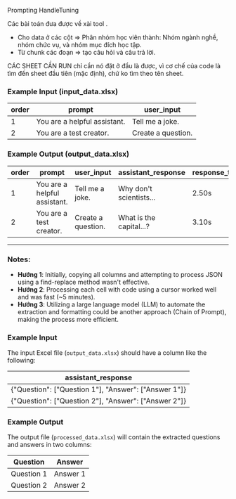 Prompting HandleTuning


Các bài toán đưa được về xài tool . 
- Cho data ở các cột => Phân nhóm học viên thành: Nhóm ngành nghề, nhóm chức vụ, và nhóm mục đích học tập. 
- Từ chunk các đoạn => tạo câu hỏi và câu trả lời.


CÁC SHEET CẦN RUN chỉ cần nó đặt ở đầu là được, vì cơ chế của code là tìm đến sheet đầu tiên (mặc định), chứ ko tìm theo tên sheet. 

### Example Input (input_data.xlsx)
| order | prompt                      | user_input         |
|-------|-----------------------------|--------------------|
| 1     | You are a helpful assistant. | Tell me a joke.    |
| 2     | You are a test creator.      | Create a question. |

### Example Output (output_data.xlsx)
| order | prompt                      | user_input         | assistant_response       | response_time |
|-------|-----------------------------|--------------------|--------------------------|---------------|
| 1     | You are a helpful assistant. | Tell me a joke.    | Why don't scientists...   | 2.50s         |
| 2     | You are a test creator.      | Create a question. | What is the capital...?   | 3.10s         |

-----------------------

### Notes:

- **Hướng 1**: Initially, copying all columns and attempting to process JSON using a find-replace method wasn't effective.
- **Hướng 2**: Processing each cell with code using a cursor worked well and was fast (~5 minutes).
- **Hướng 3**: Utilizing a large language model (LLM) to automate the extraction and formatting could be another approach (Chain of Prompt), making the process more efficient.

### Example Input

The input Excel file (`output_data.xlsx`) should have a column like the following:

| assistant_response |
|--------------------|
| {"Question": ["Question 1"], "Answer": ["Answer 1"]} |
| {"Question": ["Question 2"], "Answer": ["Answer 2"]} |

### Example Output

The output file (`processed_data.xlsx`) will contain the extracted questions and answers in two columns:

| Question   | Answer     |
|------------|------------|
| Question 1 | Answer 1   |
| Question 2 | Answer 2   |


